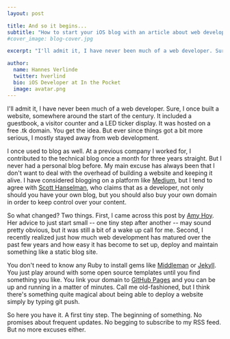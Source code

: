 ```yaml
---
layout: post

title: And so it begins...
subtitle: "How to start your iOS blog with an article about web development"
#cover_image: blog-cover.jpg

excerpt: "I'll admit it, I have never been much of a web developer. Sure, I once built a website, somewhere around the start of the century. It included a guestbook, a visitor counter and a LED ticker display. It was hosted on a free .tk domain. You get the idea..."

author:
  name: Hannes Verlinde
  twitter: hverlind
  bio: iOS Developer at In the Pocket
  image: avatar.png
---
```


I'll admit it, I have never been much of a web developer. Sure, I once built a website, somewhere around the start of the century. It included a guestbook, a visitor counter and a LED ticker display. It was hosted on a free .tk domain. You get the idea. But ever since  things got a bit more serious, I mostly stayed away from web development.

I once used to blog as well. At a previous company I worked for, I contributed to the technical blog once a month for three years straight. But I never had a personal blog before. My main excuse has always been that I don't want to deal with the overhead of building a website and keeping it alive. I have considered blogging on a platform like [Medium](http://medium.com), but I tend to agree with [Scott Hanselman](http://www.hanselman.com/blog/YourWordsAreWasted.aspx), who claims that as a developer, not only should you have your own blog, but you should also buy your own domain in order to keep control over your content.

So what changed? Two things. First, I came across this post by [Amy Hoy](http://unicornfree.com/2014/dont-fave-this-post-how-to-really-launch-in-2014). Her advice to just start small -- one tiny step after another -- may sound pretty obvious, but it was still a bit of a wake up call for me. Second, I recently realized just how much web development has matured over the past few years and how easy it has become to set up, deploy and maintain something like a static blog site.

You don't need to know any Ruby to install gems like [Middleman](http://middlemanapp.com) or [Jekyll](http://jekyllrb.com). You just play around with some open source templates until you find something you like. You link your domain to [GitHub Pages](http://pages.github.com) and you can be up and running in a matter of minutes. Call me old-fashioned, but I think there's something quite magical about being able to deploy a website simply by typing git push.

So here you have it. A first tiny step. The beginning of something. No promises about frequent updates. No begging to subscribe to my RSS feed. But no more excuses either.

